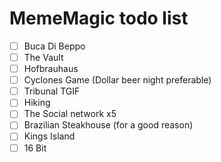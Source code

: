 # MemeMagic todo list

 - [ ] Buca Di Beppo
 - [ ] The Vault
 - [ ] Hofbrauhaus
 - [ ] Cyclones Game (Dollar beer night preferable)
 - [ ] Tribunal TGIF
 - [ ] Hiking
 - [ ] The Social network x5
 - [ ] Brazilian Steakhouse (for a good reason)
 - [ ] Kings Island
 - [ ] 16 Bit
